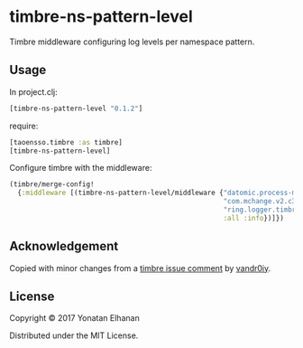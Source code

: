 # timbre-ns-pattern-level

Timbre middleware configuring log levels per namespace pattern.

## Usage

In project.clj:
```clj
[timbre-ns-pattern-level "0.1.2"]
```

require:
```clj
[taoensso.timbre :as timbre]
[timbre-ns-pattern-level]
```

Configure timbre with the middleware:
```clj
(timbre/merge-config!
  {:middleware [(timbre-ns-pattern-level/middleware {"datomic.process-monitor" :warn
                                                     "com.mchange.v2.c3p0.*" :warn
                                                     "ring.logger.timbre" :debug ;; to log request body
                                                     :all :info})]})
```

## Acknowledgement

Copied with minor changes from a [timbre issue comment](https://github.com/ptaoussanis/timbre/issues/208#issuecomment-269008644) by [vandr0iy](https://github.com/vandr0iy).

## License

Copyright © 2017 Yonatan Elhanan

Distributed under the MIT License.
